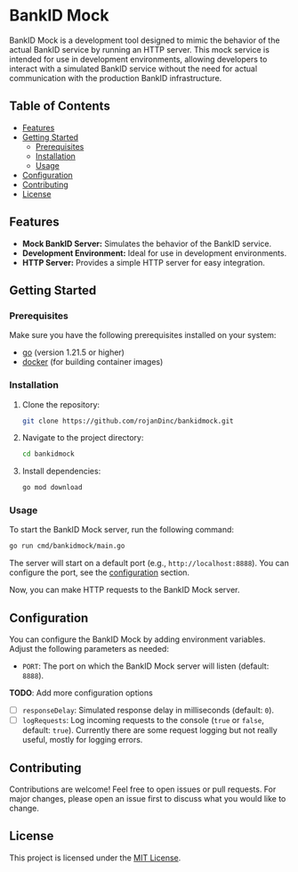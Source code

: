 # BankID Mock

BankID Mock is a development tool designed to mimic the behavior of the actual BankID service by running an HTTP server. This mock service is intended for use in development environments, allowing developers to interact with a simulated BankID service without the need for actual communication with the production BankID infrastructure.

## Table of Contents

- [Features](#features)
- [Getting Started](#getting-started)
  - [Prerequisites](#prerequisites)
  - [Installation](#installation)
  - [Usage](#usage)
- [Configuration](#configuration)
- [Contributing](#contributing)
- [License](#license)

## Features

- **Mock BankID Server:** Simulates the behavior of the BankID service.
- **Development Environment:** Ideal for use in development environments.
- **HTTP Server:** Provides a simple HTTP server for easy integration.

## Getting Started

### Prerequisites

Make sure you have the following prerequisites installed on your system:

- [go](https://go.dev/doc/install) (version 1.21.5 or higher)
- [docker](https://docs.docker.com/get-docker/) (for building container images)

### Installation

1. Clone the repository:

   ```bash
   git clone https://github.com/rojanDinc/bankidmock.git
   ```

2. Navigate to the project directory:

   ```bash
   cd bankidmock
   ```

3. Install dependencies:

   ```bash
   go mod download
   ```

### Usage

To start the BankID Mock server, run the following command:

```bash
go run cmd/bankidmock/main.go
```

The server will start on a default port (e.g., `http://localhost:8888`). You can configure the port, see the [configuration](#configuration) section.

Now, you can make HTTP requests to the BankID Mock server.

## Configuration

You can configure the BankID Mock by adding environment variables. Adjust the following parameters as needed:

- `PORT`: The port on which the BankID Mock server will listen (default: `8888`).

**TODO**: Add more configuration options
- [ ] `responseDelay`: Simulated response delay in milliseconds (default: `0`).
- [ ] `logRequests`: Log incoming requests to the console (`true` or `false`, default: `true`). Currently there are some request logging but not really useful, mostly for logging errors.

## Contributing

Contributions are welcome! Feel free to open issues or pull requests. For major changes, please open an issue first to discuss what you would like to change.

## License

This project is licensed under the [MIT License](LICENSE.md).

